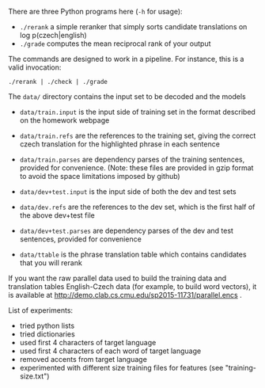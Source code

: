 There are three Python programs here (`-h` for usage):

 - `./rerank` a simple reranker that simply sorts candidate translations on log p(czech|english)
 - `./grade` computes the mean reciprocal rank of your output

The commands are designed to work in a pipeline. For instance, this is a valid invocation:

    ./rerank | ./check | ./grade


The `data/` directory contains the input set to be decoded and the models

 - `data/train.input` is the input side of training set in the format described on the homework webpage

 - `data/train.refs` are the references to the training set, giving the correct czech translation for the highlighted phrase in each sentence

 - `data/train.parses` are dependency parses of the training sentences, provided for convenience. (Note: these files are provided in gzip format to avoid the space limitations imposed by github)

 - `data/dev+test.input` is the input side of both the dev and test sets

 - `data/dev.refs` are the references to the dev set, which is the first half of the above dev+test file

 - `data/dev+test.parses` are dependency parses of the dev and test sentences, provided for convenience

 - `data/ttable` is the phrase translation table which contains candidates that you will rerank

 If you want the raw parallel data used to build the training data and translation tables English-Czech data (for example, to build word vectors), it is available at http://demo.clab.cs.cmu.edu/sp2015-11731/parallel.encs .






List of experiments:

 - tried python lists
 - tried dictionaries
 - used first 4 characters of target language
 - used first 4 characters of each word of target language
 - removed accents from target language
 - experimented with different size training files for features (see "training-size.txt")
